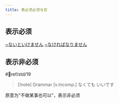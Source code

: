 ```yaml
---
title: 表必须必须与否
---
```

## 表示必须

[~ないといけません](../ないと.md#不~就~)
[~なければなりません](../なければなりません.md)

## 表示非必须  

 #📖ref/std/19
> [!note] Grammar
> [v.incomp.] なくても いいです

原意为"不做某事也可以"，表示非必须
